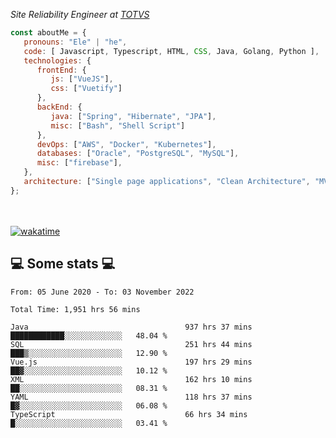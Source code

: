 <p><em>Site Reliability Engineer at <a href="https://www.totvs.com/">TOTVS</a></br>
</em></p>


```javascript
const aboutMe = {
   pronouns: "Ele" | "he",
   code: [ Javascript, Typescript, HTML, CSS, Java, Golang, Python ],
   technologies: {
      frontEnd: {
         js: ["VueJS"],
         css: ["Vuetify"]
      },
      backEnd: {
         java: ["Spring", "Hibernate", "JPA"],
         misc: ["Bash", "Shell Script"]
      },
      devOps: ["AWS", "Docker", "Kubernetes"],
      databases: ["Oracle", "PostgreSQL", "MySQL"],
      misc: ["firebase"],
   },
   architecture: ["Single page applications", "Clean Architecture", "MVC", "Microservices"],
};
```
</br></br>
[![wakatime](https://wakatime.com/badge/user/a3a8ed06-d304-4d6b-bc86-4adc418cdea7.svg)](https://wakatime.com/@a3a8ed06-d304-4d6b-bc86-4adc418cdea7)
<h2>💻 Some stats 💻</h2>

<!--START_SECTION:waka-->

```text
From: 05 June 2020 - To: 03 November 2022

Total Time: 1,951 hrs 56 mins

Java                                   937 hrs 37 mins ████████████░░░░░░░░░░░░░   48.04 %
SQL                                    251 hrs 44 mins ███▒░░░░░░░░░░░░░░░░░░░░░   12.90 %
Vue.js                                 197 hrs 29 mins ██▓░░░░░░░░░░░░░░░░░░░░░░   10.12 %
XML                                    162 hrs 10 mins ██░░░░░░░░░░░░░░░░░░░░░░░   08.31 %
YAML                                   118 hrs 37 mins █▓░░░░░░░░░░░░░░░░░░░░░░░   06.08 %
TypeScript                             66 hrs 34 mins  █░░░░░░░░░░░░░░░░░░░░░░░░   03.41 %
```

<!--END_SECTION:waka-->
